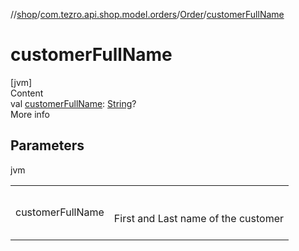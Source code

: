 //[shop](../../../index.md)/[com.tezro.api.shop.model.orders](../index.md)/[Order](index.md)/[customerFullName](customer-full-name.md)



# customerFullName  
[jvm]  
Content  
val [customerFullName](customer-full-name.md): [String](https://kotlinlang.org/api/latest/jvm/stdlib/kotlin/-string/index.html)?  
More info  


## Parameters  
  
jvm  
  
| | |
|---|---|
| <a name="com.tezro.api.shop.model.orders/Order/customerFullName/#/PointingToDeclaration/"></a>customerFullName| <a name="com.tezro.api.shop.model.orders/Order/customerFullName/#/PointingToDeclaration/"></a><br><br>First and Last name of the customer<br><br>|
  
  



